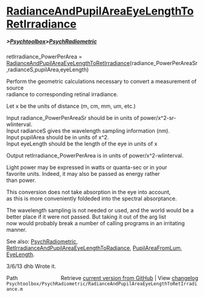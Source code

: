 # [RadianceAndPupilAreaEyeLengthToRetIrradiance](RadianceAndPupilAreaEyeLengthToRetIrradiance)
##### >[Psychtoolbox](Psychtoolbox)>[PsychRadiometric](PsychRadiometric)

retIrradiance\_PowerPerArea = [RadianceAndPupilAreaEyeLengthToRetIrradiance](RadianceAndPupilAreaEyeLengthToRetIrradiance)(radiance\_PowerPerAreaSr,radianceS,pupilArea,eyeLength)  
  
Perform the geometric calculations necessary to convert a measurement of source  
radiance to corresponding retinal irradiance.   
  
Let x be the units of distance (m, cm, mm, um, etc.)  
  
  Input radiance\_PowerPerAreaSr should be in units of power/x^2-sr-wlinterval.  
  Input radianceS gives the wavelength sampling information (nm).  
  Input pupilArea should be in units of x^2.  
  Input eyeLength should be the length of the eye in units of x  
  
  Output retIrradiance\_PowerPerArea is in units of power/x^2-wlinterval.  
  
  Light power may be expressed in watts or quanta-sec or in your  
  favorite units.  Indeed, it may also be passed as energy rather  
  than power.    
  
This conversion does not take absorption in the eye into account,  
as this is more conveniently foldeded into the spectral absorptance.  
  
The wavelength sampling is not needed or used, and the world would be a  
better place if it were not passed.  But taking it out of the arg list  
now would probably break a number of calling programs in an irritating  
manner.  
  
See also: [PsychRadiometric](PsychRadiometric), [RetIrradianceAndPupilAreaEyeLengthToRadiance](RetIrradianceAndPupilAreaEyeLengthToRadiance), [PupilAreaFromLum](PupilAreaFromLum), [EyeLength](EyeLength).  
  
3/6/13  dhb  Wrote it.  




<div class="code_header" style="text-align:right;">
  <span style="float:left;">Path&nbsp;&nbsp;</span> <span class="counter">Retrieve <a href=
  "https://raw.github.com/Psychtoolbox-3/Psychtoolbox-3/beta/Psychtoolbox/PsychRadiometric/RadianceAndPupilAreaEyeLengthToRetIrradiance.m">current version from GitHub</a> | View <a href=
  "https://github.com/Psychtoolbox-3/Psychtoolbox-3/commits/beta/Psychtoolbox/PsychRadiometric/RadianceAndPupilAreaEyeLengthToRetIrradiance.m">changelog</a></span>
</div>
<div class="code">
  <code>Psychtoolbox/PsychRadiometric/RadianceAndPupilAreaEyeLengthToRetIrradiance.m</code>
</div>

